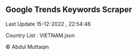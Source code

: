 

## Google Trends Keywords Scraper 
 
Last Update 15-12-2022 , 22:54:46

Country List :
VIETNAM.json



© Abdul Muttaqin 
